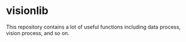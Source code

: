 # visionlib
This repository contains a lot of useful functions including data process, vision process, and so on.

